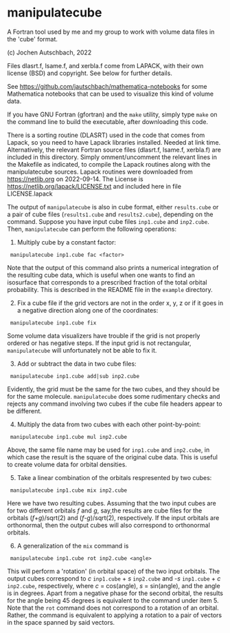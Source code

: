 # manipulatecube

A Fortran tool used by me and my group to work with volume data files in the 
'cube' format.

(c) Jochen Autschbach, 2022

Files dlasrt.f, lsame.f, and xerbla.f come from LAPACK, with their own license
(BSD) and copyright. See below for further details.

See https://github.com/jautschbach/mathematica-notebooks for some Mathematica
notebooks that can be used to visualize this kind of volume data.

If you have GNU Fortran (gfortran) and the `make` utility, simply type
`make` on the command line to build the executable, after downloading this code.

There is a sorting routine (DLASRT) used in the code that comes from Lapack, so 
you need to have Lapack libraries installed. Needed at link time. Alternatively,
the relevant Fortran source files (dlasrt.f, lsame.f, xerbla.f) are included in 
this directory. Simply omment/uncomment the relevant lines in the Makefile as 
indicated, to compile the Lapack routines along with the manipulatecube sources. Lapack routines were downloaded from https://netlib.org on 2022-09-14. The License is 
https://netlib.org/lapack/LICENSE.txt and included here in file LICENSE.lapack

The output of `manipulatecube` is also in cube format, either `results.cube`
or a pair of cube files (`results1.cube` and `results2.cube`), depending
on the command. Suppose you have input cube files `inp1.cube` and `inp2.cube`.
Then, `manipulatecube` can perform the following operations:

1. Multiply cube by a constant factor:
```
 manipulatecube inp1.cube fac <factor>
```		
Note that the output of this command also prints a numerical integration
of the resulting cube data, which is useful when one wants to find an isosurface
that corresponds to a prescribed fraction of the total orbital probability.
This is described in the README file in the `example` directory.

2. Fix a cube file if the grid vectors are not in the order x, y, z or
if it goes in a negative direction along one of the coordinates:
```
 manipulatecube inp1.cube fix
```
Some volume data visualizers have trouble if the grid is not properly
ordered or has negative steps. If the input grid is not rectangular, 
`manipulatecube` will unfortunately not be able to fix it. 

3. Add or subtract the data in two cube files:
```
 manipulatecube inp1.cube add|sub inp2.cube
```
Evidently, the grid must be the same for the two cubes, and they should be
for the same molecule. `manipulatecube` does some rudimentary checks and rejects
any command involving two cubes if the cube file headers appear to be
different.

4. Multiply the data from two cubes with each other point-by-point:
```
 manipulatecube inp1.cube mul inp2.cube
```
Above, the same file name may be used for `inp1.cube` and `inp2.cube`, in which 
case the result is the square of the original cube data. This is useful
to create volume data for orbital densities. 

5. Take a linear combination of the orbitals respresented by two cubes:
```
 manipulatecube inp1.cube mix inp2.cube
```
Here we have two resulting cubes. Assuming that the two input cubes are
for two different orbitals *f* and *g*, say,the results are cube files for the orbitals (*f*+*g*)/sqrt(2) and 
(*f*-*g*)/sqrt(2), respectively. If the input orbitals are orthonormal, then
the output cubes will also correspond to orthonormal orbitals. 

6. A generalization of the `mix` command is
```
 manipulatecube inp1.cube rot inp2.cube <angle>
```
This will perform a 'rotation' (in orbital space) of the two input orbitals. The
output cubes correspond to
 *c* `inp1.cube` + *s* `inp2.cube` and -*s* `inp1.cube` + *c* `inp2.cube`, respectively, where *c* = cos(angle), *s* = sin(angle), and the angle is in degrees. Apart from a negative phase for the second orbital, the results for the 
angle being 45 degrees is equivalent to the command under item 5. Note that
the `rot` command does not correspond to a rotation of an orbital. Rather,
the command is equivalent to applying a rotation to a pair of vectors in the
space spanned by said vectors.  

